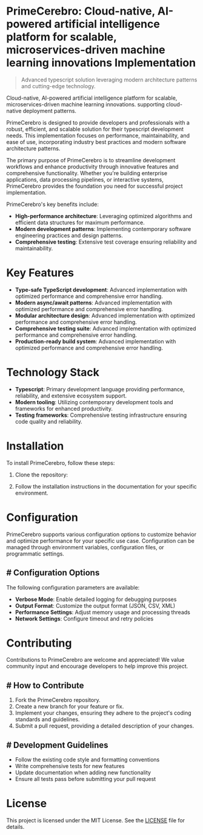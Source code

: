 <!-- fallback_PrimeCerebro_20250802170043_75490 -->

# PrimeCerebro: Cloud-native, AI-powered artificial intelligence platform for scalable, microservices-driven machine learning innovations Implementation
> Advanced typescript solution leveraging modern architecture patterns and cutting-edge technology.

Cloud-native, AI-powered artificial intelligence platform for scalable, microservices-driven machine learning innovations. supporting cloud-native deployment patterns.

PrimeCerebro is designed to provide developers and professionals with a robust, efficient, and scalable solution for their typescript development needs. This implementation focuses on performance, maintainability, and ease of use, incorporating industry best practices and modern software architecture patterns.

The primary purpose of PrimeCerebro is to streamline development workflows and enhance productivity through innovative features and comprehensive functionality. Whether you're building enterprise applications, data processing pipelines, or interactive systems, PrimeCerebro provides the foundation you need for successful project implementation.

PrimeCerebro's key benefits include:

* **High-performance architecture**: Leveraging optimized algorithms and efficient data structures for maximum performance.
* **Modern development patterns**: Implementing contemporary software engineering practices and design patterns.
* **Comprehensive testing**: Extensive test coverage ensuring reliability and maintainability.

# Key Features

* **Type-safe TypeScript development**: Advanced implementation with optimized performance and comprehensive error handling.
* **Modern async/await patterns**: Advanced implementation with optimized performance and comprehensive error handling.
* **Modular architecture design**: Advanced implementation with optimized performance and comprehensive error handling.
* **Comprehensive testing suite**: Advanced implementation with optimized performance and comprehensive error handling.
* **Production-ready build system**: Advanced implementation with optimized performance and comprehensive error handling.

# Technology Stack

* **Typescript**: Primary development language providing performance, reliability, and extensive ecosystem support.
* **Modern tooling**: Utilizing contemporary development tools and frameworks for enhanced productivity.
* **Testing frameworks**: Comprehensive testing infrastructure ensuring code quality and reliability.

# Installation

To install PrimeCerebro, follow these steps:

1. Clone the repository:


2. Follow the installation instructions in the documentation for your specific environment.

# Configuration

PrimeCerebro supports various configuration options to customize behavior and optimize performance for your specific use case. Configuration can be managed through environment variables, configuration files, or programmatic settings.

## # Configuration Options

The following configuration parameters are available:

* **Verbose Mode**: Enable detailed logging for debugging purposes
* **Output Format**: Customize the output format (JSON, CSV, XML)
* **Performance Settings**: Adjust memory usage and processing threads
* **Network Settings**: Configure timeout and retry policies

# Contributing

Contributions to PrimeCerebro are welcome and appreciated! We value community input and encourage developers to help improve this project.

## # How to Contribute

1. Fork the PrimeCerebro repository.
2. Create a new branch for your feature or fix.
3. Implement your changes, ensuring they adhere to the project's coding standards and guidelines.
4. Submit a pull request, providing a detailed description of your changes.

## # Development Guidelines

* Follow the existing code style and formatting conventions
* Write comprehensive tests for new features
* Update documentation when adding new functionality
* Ensure all tests pass before submitting your pull request

# License

This project is licensed under the MIT License. See the [LICENSE](https://github.com/cerenyilmazjinx/PrimeCerebro/blob/main/LICENSE) file for details.
